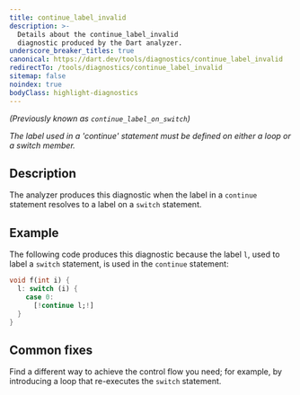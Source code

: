 ```yaml
---
title: continue_label_invalid
description: >-
  Details about the continue_label_invalid
  diagnostic produced by the Dart analyzer.
underscore_breaker_titles: true
canonical: https://dart.dev/tools/diagnostics/continue_label_invalid
redirectTo: /tools/diagnostics/continue_label_invalid
sitemap: false
noindex: true
bodyClass: highlight-diagnostics
---
```


_(Previously known as `continue_label_on_switch`)_

_The label used in a 'continue' statement must be defined on either a loop or a
switch member._

## Description

The analyzer produces this diagnostic when the label in a `continue`
statement resolves to a label on a `switch` statement.

## Example

The following code produces this diagnostic because the label `l`, used to
label a `switch` statement, is used in the `continue` statement:

```dart
void f(int i) {
  l: switch (i) {
    case 0:
      [!continue l;!]
  }
}
```

## Common fixes

Find a different way to achieve the control flow you need; for example, by
introducing a loop that re-executes the `switch` statement.
